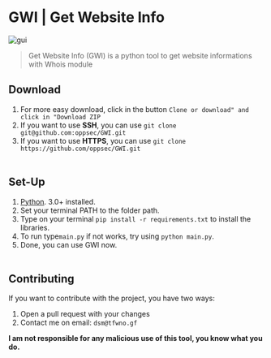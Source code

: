 # GWI | Get Website Info
![gui](https://i.imgur.com/gtIiHk3.jpg)
> Get Website Info (GWI) is a python tool to get website informations with Whois module

## Download
1. For more easy download, click in the button `Clone or download" and click in "Download ZIP`
2. If you want to use **SSH**, you can use `git clone git@github.com:oppsec/GWI.git`
3. If you want to use **HTTPS**, you can use `git clone https://github.com/oppsec/GWI.git`
<br><br>

## Set-Up
1. [Python](https://www.python.org/). 3.0+ installed.<br>
2. Set your terminal PATH to the folder path.<br>
3. Type on your terminal ``pip install -r requirements.txt`` to install the libraries.<br> 
4. To run type``main.py`` if not works, try using ``python main.py``.<br>
5. Done, you can use GWI now.
<br><br>

## Contributing
If you want to contribute with the project, you have two ways:
1. Open a pull request with your changes
2. Contact me on email: `dsm@tfwno.gf`

**I am not responsible for any malicious use of this tool, you know what you do.**
